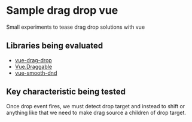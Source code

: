 # Sample drag drop vue

Small experiments to tease drag drop solutions with vue

## Libraries being evaluated

- [vue-drag-drop](https://github.com/cameronhimself/vue-drag-drop)
- [Vue.Draggable](https://github.com/SortableJS/Vue.Draggable)
- [vue-smooth-dnd](https://github.com/kutlugsahin/vue-smooth-dnd)

## Key characteristic being tested

Once drop event fires, we must detect drop target and instead to shift or
anything like that we need to make drag source a children of drop target.

